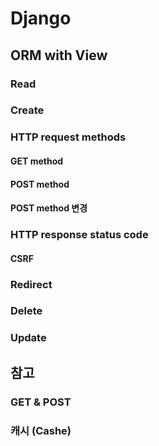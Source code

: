 ﻿# Django

## ORM with View

### Read

### Create

### HTTP request methods

#### GET method

#### POST method

#### POST method 변경

### HTTP response status code

#### CSRF

### Redirect

### Delete

### Update

## 참고

### GET & POST

### 캐시 (Cashe)
